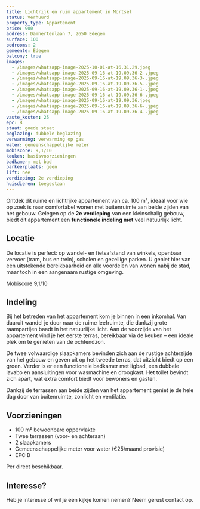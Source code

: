 ```yaml
---
title: Lichtrijk en ruim appartement in Mortsel
status: Verhuurd
property_type: Appartement
price: 900
address: Damhertenlaan 7, 2650 Edegem
surface: 100
bedrooms: 2
gemeente: Edegem
balcony: true
images:
  - /images/whatsapp-image-2025-10-01-at-16.31.29.jpeg
  - /images/whatsapp-image-2025-09-16-at-19.09.36-2-.jpeg
  - /images/whatsapp-image-2025-09-16-at-19.09.36-3-.jpeg
  - /images/whatsapp-image-2025-09-16-at-19.09.36-5-.jpeg
  - /images/whatsapp-image-2025-09-16-at-19.09.36-1-.jpeg
  - /images/whatsapp-image-2025-09-16-at-19.09.36-6-.jpeg
  - /images/whatsapp-image-2025-09-16-at-19.09.36.jpeg
  - /images/whatsapp-image-2025-09-16-at-19.09.36-6-.jpeg
  - /images/whatsapp-image-2025-09-16-at-19.09.36-4-.jpeg
vaste_kosten: 25
epc: B
staat: goede staat
beglazing: dubbele beglazing
verwarming: verwarming op gas
water: gemeenschappelijke meter
mobiscore: 9,1/10
keuken: basisvoorzieningen
badkamer: met bad
parkeerplaats: geen
lift: nee
verdieping: 2e verdieping
huisdieren: toegestaan
---
```

Ontdek dit ruime en lichtrijke appartement van ca. 100 m², ideaal voor wie op zoek is naar comfortabel wonen met buitenruimte aan beide zijden van het gebouw. Gelegen op de **2e verdieping** van een kleinschalig gebouw, biedt dit appartement een **functionele indeling met** veel natuurlijk licht. 

## Locatie

De locatie is perfect: op wandel- en fietsafstand van winkels, openbaar vervoer (tram, bus en trein), scholen en gezellige parken. U geniet hier van een uitstekende bereikbaarheid en alle voordelen van wonen nabij de stad, maar toch in een aangenaam rustige omgeving. 

Mobiscore 9,1/10 

## Indeling

Bij het betreden van het appartement kom je binnen in een inkomhal. Van daaruit wandel je door naar de ruime leefruimte, die dankzij grote raampartijen baadt in het natuurlijke licht. Aan de voorzijde van het appartement vind je het eerste terras, bereikbaar via de keuken – een ideale plek om te genieten van de ochtendzon.

De twee volwaardige slaapkamers bevinden zich aan de rustige achterzijde van het gebouw en geven uit op het tweede terras, dat uitzicht biedt op een groen. Verder is er een functionele badkamer met ligbad, een dubbele lavabo en aansluitingen voor wasmachine en droogkast. Het toilet bevindt zich apart, wat extra comfort biedt voor bewoners en gasten.

Dankzij de terrassen aan beide zijden van het appartement geniet je de hele dag door van buitenruimte, zonlicht en ventilatie.

## Voorzieningen

* 100 m² bewoonbare oppervlakte
* Twee terrassen (voor- en achteraan)
* 2 slaapkamers
* Gemeenschappelijke meter voor water (€25/maand provisie) 
* EPC B

Per direct beschikbaar.

## Interesse? 

Heb je interesse of wil je een kijkje komen nemen? Neem gerust contact op.

